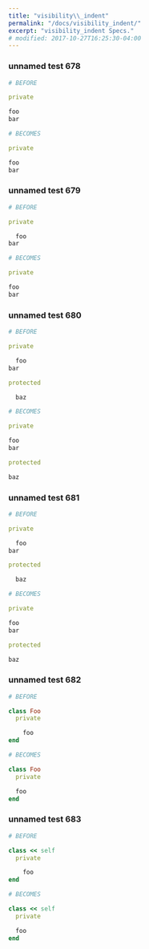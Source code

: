 ```yaml
---
title: "visibility\\_indent"
permalink: "/docs/visibility_indent/"
excerpt: "visibility_indent Specs."
# modified: 2017-10-27T16:25:30-04:00
---
```

### unnamed test 678
```ruby
# BEFORE

private

foo
bar

```
```ruby
# BECOMES

private

foo
bar

```
### unnamed test 679
```ruby
# BEFORE

private

  foo
bar

```
```ruby
# BECOMES

private

foo
bar

```
### unnamed test 680
```ruby
# BEFORE

private

  foo
bar

protected

  baz

```
```ruby
# BECOMES

private

foo
bar

protected

baz

```
### unnamed test 681
```ruby
# BEFORE

private

  foo
bar

protected

  baz

```
```ruby
# BECOMES

private

foo
bar

protected

baz

```
### unnamed test 682
```ruby
# BEFORE

class Foo
  private

    foo
end

```
```ruby
# BECOMES

class Foo
  private

  foo
end

```
### unnamed test 683
```ruby
# BEFORE

class << self
  private

    foo
end

```
```ruby
# BECOMES

class << self
  private

  foo
end

```
